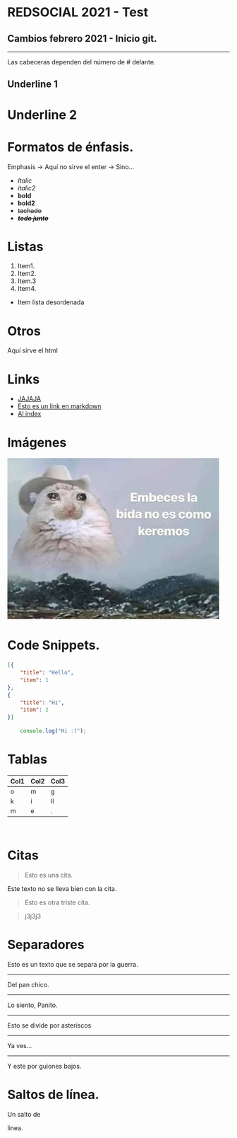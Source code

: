 # REDSOCIAL 2021 - Test
## Cambios febrero 2021 - Inicio git.





---

Las cabeceras dependen del número de # delante.

Underline 1
-

Underline 2
=

# Formatos de énfasis.
Emphasis -> Aquí no sirve el enter -> Sino...
- *Italic*
- _italic2_
- **bold**
- __bold2__
- ~~tachado~~
- ***~~todo junto~~***

# Listas
1. Item1.
2. Item2.
3. Item.3
4. Item4.
- Item lista desordenada

# Otros
<p>Aquí sirve el html</p>

# Links
- <a href="#">JAJAJA</a>
- [Esto es un link en markdown](www.google.com)
- [Al index](index.js)
<!-- Comentario !-->

# Imágenes
![Imagen](api/uploads/users/8f6ap0j5wsV-HA6iQRxssGiN.jpg)

# Code Snippets.
 <!-- https://highlightjs.org/static/demo/ !-->
```JSON
[{
    "title": "Hello",
    "item": 1
},
{ 
    "title": "Hi",
    "item": 2
}]
``` 

```Javascript
    console.log("Hi :)");
```

# Tablas
| Col1 | Col2 | Col3 | 
| ---- | ---- | ---- |
| o    |  m   |  g   |
| k    |  i   | ll   |
| m    |  e   | .    |

</br>

# Citas
> Esto es una cita.

Este texto no se lleva bien con la cita.
> Esto es otra  triste cita.

> j3j3j3

#  Separadores
Esto es un texto que se separa por la guerra.

---
Del pan chico.

---
Lo siento, Panito.

---

Esto se divide por asteriscos

*** 
Ya ves...

___
Y este por guiones bajos.

# Saltos de línea.
<!-- Se hace dejando un espacio entre línea y línea -->
Un salto de

linea.
